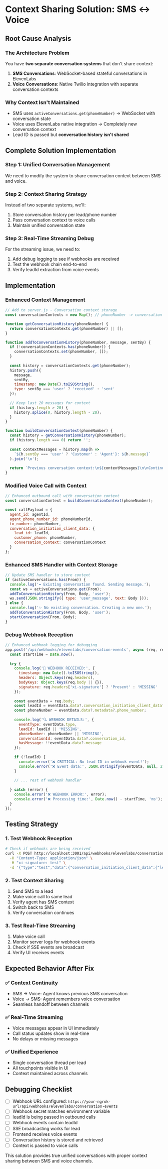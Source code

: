 # Context Sharing Solution: SMS ↔ Voice

## Root Cause Analysis

### The Architecture Problem
You have **two separate conversation systems** that don't share context:

1. **SMS Conversations**: WebSocket-based stateful conversations in ElevenLabs
2. **Voice Conversations**: Native Twilio integration with separate conversation contexts

### Why Context Isn't Maintained
- SMS uses `activeConversations.get(phoneNumber)` → WebSocket with conversation state
- Voice uses ElevenLabs native integration → Completely new conversation context
- Lead ID is passed but **conversation history isn't shared**

## Complete Solution Implementation

### Step 1: Unified Conversation Management
We need to modify the system to share conversation context between SMS and voice.

### Step 2: Context Sharing Strategy
Instead of two separate systems, we'll:
1. Store conversation history per lead/phone number
2. Pass conversation context to voice calls
3. Maintain unified conversation state

### Step 3: Real-Time Streaming Debug
For the streaming issue, we need to:
1. Add debug logging to see if webhooks are received
2. Test the webhook chain end-to-end
3. Verify leadId extraction from voice events

## Implementation

### Enhanced Context Management
```javascript
// Add to server.js - Conversation context storage
const conversationContexts = new Map(); // phoneNumber -> conversation history

function getConversationHistory(phoneNumber) {
  return conversationContexts.get(phoneNumber) || [];
}

function addToConversationHistory(phoneNumber, message, sentBy) {
  if (!conversationContexts.has(phoneNumber)) {
    conversationContexts.set(phoneNumber, []);
  }
  
  const history = conversationContexts.get(phoneNumber);
  history.push({
    message,
    sentBy,
    timestamp: new Date().toISOString(),
    type: sentBy === 'user' ? 'received' : 'sent'
  });
  
  // Keep last 20 messages for context
  if (history.length > 20) {
    history.splice(0, history.length - 20);
  }
}

function buildConversationContext(phoneNumber) {
  const history = getConversationHistory(phoneNumber);
  if (history.length === 0) return '';
  
  const contextMessages = history.map(h => 
    `${h.sentBy === 'user' ? 'Customer' : 'Agent'}: ${h.message}`
  ).join('\n');
  
  return `Previous conversation context:\n${contextMessages}\n\nContinue the conversation naturally, maintaining context from above.`;
}
```

### Modified Voice Call with Context
```javascript
// Enhanced outbound call with conversation context
const conversationContext = buildConversationContext(phoneNumber);

const callPayload = {
  agent_id: agentId,
  agent_phone_number_id: phoneNumberId,
  to_number: phoneNumber,
  conversation_initiation_client_data: {
    lead_id: leadId,
    customer_phone: phoneNumber,
    conversation_context: conversationContext
  }
};
```

### Enhanced SMS Handler with Context Storage
```javascript
// Update SMS handler to store context
if (activeConversations.has(From)) {
  console.log('➡️ Existing conversation found. Sending message.');
  const ws = activeConversations.get(From);
  addToConversationHistory(From, Body, 'user');
  ws.send(JSON.stringify({ type: 'user_message', text: Body }));
} else {
  console.log('✨ No existing conversation. Creating a new one.');
  addToConversationHistory(From, Body, 'user');
  startConversation(From, Body);
}
```

### Debug Webhook Reception
```javascript
// Enhanced webhook logging for debugging
app.post('/api/webhooks/elevenlabs/conversation-events', async (req, res) => {
  const startTime = Date.now();
  
  try {
    console.log('🔔 WEBHOOK RECEIVED:', {
      timestamp: new Date().toISOString(),
      headers: Object.keys(req.headers),
      bodyKeys: Object.keys(req.body || {}),
      signature: req.headers['xi-signature'] ? 'Present' : 'MISSING'
    });
    
    const eventData = req.body;
    const leadId = eventData.data?.conversation_initiation_client_data?.lead_id;
    const phoneNumber = eventData.data?.metadata?.phone_number;
    
    console.log('🔍 WEBHOOK DETAILS:', {
      eventType: eventData.type,
      leadId: leadId || 'MISSING',
      phoneNumber: phoneNumber || 'MISSING',
      conversationId: eventData.data?.conversation_id,
      hasMessage: !!eventData.data?.message
    });
    
    if (!leadId) {
      console.error('❌ CRITICAL: No lead ID in webhook event!');
      console.error('❌ Event data:', JSON.stringify(eventData, null, 2));
    }
    
    // ... rest of webhook handler
    
  } catch (error) {
    console.error('❌ WEBHOOK ERROR:', error);
    console.error('❌ Processing time:', Date.now() - startTime, 'ms');
  }
});
```

## Testing Strategy

### 1. Test Webhook Reception
```bash
# Check if webhooks are being received
curl -X POST http://localhost:3001/api/webhooks/elevenlabs/conversation-events \
  -H "Content-Type: application/json" \
  -H "xi-signature: test" \
  -d '{"type":"test","data":{"conversation_initiation_client_data":{"lead_id":"test123"}}}'
```

### 2. Test Context Sharing
1. Send SMS to a lead
2. Make voice call to same lead
3. Verify agent has SMS context
4. Switch back to SMS
5. Verify conversation continues

### 3. Test Real-Time Streaming
1. Make voice call
2. Monitor server logs for webhook events
3. Check if SSE events are broadcast
4. Verify UI receives events

## Expected Behavior After Fix

### ✅ Context Continuity
- SMS → Voice: Agent knows previous SMS conversation
- Voice → SMS: Agent remembers voice conversation
- Seamless handoff between channels

### ✅ Real-Time Streaming
- Voice messages appear in UI immediately
- Call status updates show in real-time
- No delays or missing messages

### ✅ Unified Experience
- Single conversation thread per lead
- All touchpoints visible in UI
- Context maintained across channels

## Debugging Checklist

- [ ] Webhook URL configured: `https://your-ngrok-url/api/webhooks/elevenlabs/conversation-events`
- [ ] Webhook secret matches environment variable
- [ ] leadId is being passed in outbound calls
- [ ] Webhook events contain leadId
- [ ] SSE broadcasting works for lead
- [ ] Frontend receives voice events
- [ ] Conversation history is stored and retrieved
- [ ] Context is passed to voice calls

This solution provides true unified conversations with proper context sharing between SMS and voice channels. 